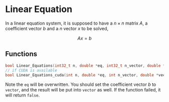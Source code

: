 Linear Equation
===

In a linear equation system, it is supposed to have a $n\times n$ matrix $A$, a coefficient vector $b$ and a $n$ vector $x$ to be solved,

$$
Ax = b
$$

Functions
---

```C
bool Linear_Equations(int32_t n, double *eq, int32_t n_vector, double *vector);
// if CUDA is available
bool Linear_Equations_cuda(int n, double *eq, int n_vector, double *vector);
```

Note the `eq` will be overwritten.
You should set the coefficient vector $b$ to `vector`, and the result will be put into `vector` as well.
If the function failed, it will return `false`.